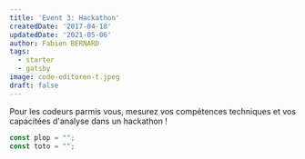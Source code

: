 ```yaml
---
title: 'Event 3: Hackathon'
createdDate: '2017-04-18'
updatedDate: '2021-05-06'
author: Fabien BERNARD
tags:
  - starter
  - gatsby
image: code-editoren-t.jpeg
draft: false
---
```

Pour les codeurs parmis vous, mesurez vos compétences techniques et vos capacitées d'analyse dans un hackathon !
```javascript
const plop = "";
const toto = "";
```

